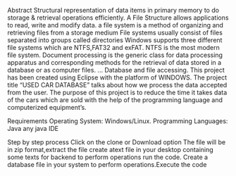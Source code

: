 Abstract
Structural representation of data items in primary memory to do storage & retrieval operations efficiently. 
A File Structure allows applications to read, write and modify data. a file system is a method of organizing and retrieving files from a storage medium File systems usually consist of files separated into groups called directories  Windows supports three different file systems which are NTFS,FAT32 and exFAT. NTFS is the most modern file system. 
Document processing is the  generic class for data processing apparatus and corresponding methods for the retrieval of data stored in a database or as computer files. ... Database and file accessing.
This project has been created using Eclipse with the platform of WINDOWS. The project title “USED CAR DATABASE” talks about how we process the data accepted from the user. 
The purpose of this project is to reduce the time it takes data of the cars which are sold  with the help of the programming language and computerized equipment’s.  


Requirements
Operating System: Windows/Linux.
Programming Languages:  Java
any java IDE

Step by step process Click on the clone or Download option The file will be in zip format,extract the file create atext file in your desktop containing some texts for backend to perform operations run the code. Create a database file in your system to perform operations.Execute the code
